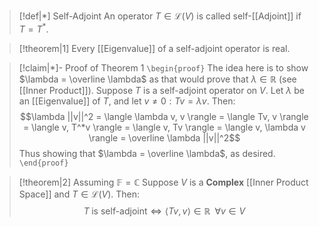 
>[!def|*] Self-Adjoint
>An operator $T \in \mathcal L (V)$ is called self-[[Adjoint]] if $T = T^*$.

>[!theorem|1]
>Every [[Eigenvalue]] of a self-adjoint operator is real.

>[!claim|*]- Proof of Theorem 1
>`\begin{proof}`
>The idea here is to show $\lambda = \overline \lambda$ as that would prove that $\lambda \in \mathbb{R}$ (see [[Inner Product]]).
>Suppose $T$ is a self-adjoint operator on $V$. Let $\lambda$ be an [[Eigenvalue]] of $T$, and let $v \ne 0: Tv = \lambda v$. Then: $$\lambda ||v||^2 = \langle \lambda v, v \rangle = \langle Tv, v \rangle = \langle v, T^*v \rangle = \langle v, Tv \rangle = \langle v, \lambda v \rangle = \overline \lambda ||v||^2$$Thus showing that $\lambda = \overline \lambda$, as desired.
>`\end{proof}`

>[!theorem|2] Assuming $\mathbb{F} = \mathbb C$
>Suppose $V$ is a **Complex** [[Inner Product Space]] and $T \in \mathcal L (V)$. Then: $$T \; \text{is self-adjoint} \iff \langle Tv,v \rangle \in \mathbb{R} \; \; \forall v\in V$$

